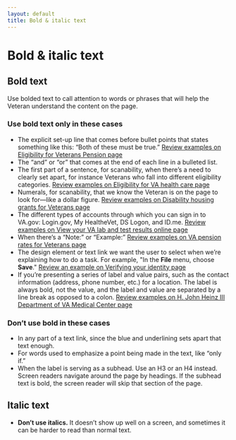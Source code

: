 ```yaml
---
layout: default
title: Bold & italic text
---
```


# Bold & italic text

## Bold text

Use bolded text to call attention to words or phrases that will help the Veteran understand the content on the page.


### Use bold text only in these cases

- The explicit set-up line that comes before bullet points that states something like this: “Both of these must be true.” [Review examples on Eligibility for Veterans Pension page](https://www.va.gov/pension/eligibility/)
- The “and” or “or” that comes at the end of each line in a bulleted list.
- The first part of a sentence, for scanability, when there’s a need to clearly set apart, for instance Veterans who fall into different eligibility categories. [Review examples on Eligibility for VA health care page](https://www.va.gov/health-care/eligibility/)
- Numerals, for scanability, that we know the Veteran is on the page to look for—like a dollar figure. [Review examples on Disability housing grants for Veterans page](https://www.va.gov/housing-assistance/disability-housing-grants/)
- The different types of accounts through which you can sign in to VA.gov: Login.gov, My HealtheVet, DS Logon, and ID.me. [Review examples on View your VA lab and test results online page](https://www.va.gov/health-care/view-test-and-lab-results/)
- When there’s a “Note:” or “Example:” [Review examples on VA pension rates for Veterans page](https://www.va.gov/pension/veterans-pension-rates/)
- The design element or text link we want the user to select when we’re explaining how to do a task. For example, "In the **File** menu, choose **Save**." [Review an example on Verifying your identity page](https://www.va.gov/resources/verifying-your-identity-on-vagov/)
- If you’re presenting a series of label and value pairs, such as the contact information (address, phone number, etc.) for a location. The label is always bold, not the value, and the label and value are separated by a line break as opposed to a colon. [Review examples on H. John Heinz III Department of VA Medical Center page](https://www.va.gov/pittsburgh-health-care/locations/h-john-heinz-iii-department-of-veterans-affairs-medical-center/#caregiver-support)

### Don’t use bold in these cases

- In any part of a text link, since the blue and underlining sets apart that text enough.
- For words used to emphasize a point being made in the text, like “only if.”
- When the label is serving as a subhead. Use an H3 or an H4 instead. Screen readers navigate around the page by headings. If the subhead text is bold, the screen reader will skip that section of the page.

## Italic text

* **Don’t use italics.** It doesn’t show up well on a screen, and sometimes it can be harder to read than normal text.
